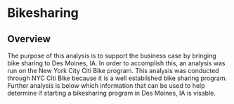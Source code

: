 # Bikesharing

## Overview
The purpose of this analysis is to support the business case by bringing bike sharing to Des Moines, IA. In order to accomplish this, an analysis was run on the New York City Citi Bike program. This analysis was conducted through NYC Citi Bike because it is a well estabilshed bike sharing program. Further analysis is below which information that can be used to help determine if starting a bikesharing program in Des Moines, IA is visable.
